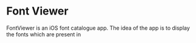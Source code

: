 Font Viewer
==============

FontViewer is an iOS font catalogue app. The idea of the app is to display the fonts which are present in 
